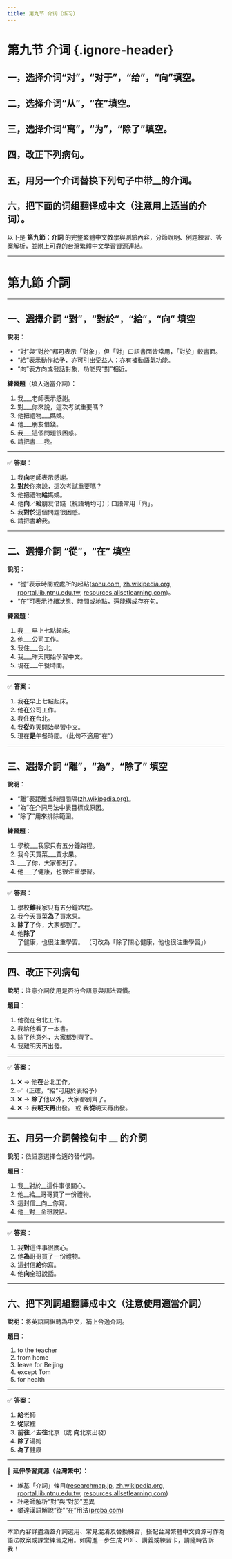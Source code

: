 ```yaml
---
title: 第九节 介词（练习）
---
```


<Collapse>

# 第九节 介词 {.ignore-header}

## 一，选择介词“对”，“对于”，“给”，“向”填空。

## 二，选择介词“从”，“在”填空。

## 三，选择介词“离”，“为”，“除了”填空。

## 四，改正下列病句。

## 五，用另一个介词替换下列句子中带__的介词。

## 六，把下面的词组翻译成中文（注意用上适当的介词）。

</Collapse>

以下是 **第九節：介詞** 的完整繁體中文教學與測驗內容，分節說明、例題練習、答案解析，並附上可靠的台灣繁體中文學習資源連結。

---

# 第九節 介詞

---

## 一、選擇介詞 “對”，“對於”，“給”，“向” 填空

**說明**：

* “對”與“對於”都可表示「對象」，但「對」口語書面皆常用，「對於」較書面。
* “給”表示動作給予，亦可引出受益人；亦有被動語氣功能。
* “向”表方向或發話對象，功能與“對”相近。

**練習題**（填入適當介詞）：

1. 我\_\_\_老師表示感謝。
2. 對\_\_\_你來說，這次考試重要嗎？
3. 他把禮物\_\_\_媽媽。
4. 他\_\_\_朋友借錢。
5. 我\_\_\_這個問題很困惑。
6. 請把書\_\_\_我。

---

✅ **答案**：

1. 我**向**老師表示感謝。
2. **對於**你來說，這次考試重要嗎？
3. 他把禮物**給**媽媽。
4. 他**向**／**給**朋友借錢（視語境均可）；口語常用「向」。
5. 我**對於**這個問題很困惑。
6. 請把書**給**我。

---

## 二、選擇介詞 “從”，“在” 填空

**說明**：

* “從”表示時間或處所的起點([sohu.com][1], [zh.wikipedia.org][2], [rportal.lib.ntnu.edu.tw][3], [resources.allsetlearning.com][4])。
* “在”可表示持續狀態、時間或地點，還能構成存在句。

**練習題**：

1. 我\_\_\_早上七點起床。
2. 他\_\_\_公司工作。
3. 我住\_\_\_台北。
4. 我\_\_\_昨天開始學習中文。
5. 現在\_\_\_午餐時間。

---

✅ **答案**：

1. 我**在**早上七點起床。
2. 他**在**公司工作。
3. 我住**在**台北。
4. 我**從**昨天開始學習中文。
5. 現在**是**午餐時間。（此句不適用“在”）

---

## 三、選擇介詞 “離”，“為”，“除了” 填空

**說明**：

* “離”表距離或時間間隔([zh.wikipedia.org][5])。
* “為”在介詞用法中表目標或原因。
* “除了”用來排除範圍。

**練習題**：

1. 學校\_\_\_我家只有五分鐘路程。
2. 我今天買菜\_\_\_買水果。
3. \_\_\_了你，大家都到了。
4. 他\_\_\_了健康，也很注重學習。

---

✅ **答案**：

1. 學校**離**我家只有五分鐘路程。
2. 我今天買菜**為了**買水果。
3. **除了**了你，大家都到了。
4. 他**除了**了健康，也很注重學習。 （可改為「除了關心健康，他也很注重學習」）

---

## 四、改正下列病句

**說明**：注意介詞使用是否符合語意與語法習慣。

**題目**：

1. 他從在台北工作。
2. 我給他看了一本書。
3. 除了他意外，大家都到齊了。
4. 我離明天再出發。

---

✅ **答案**：

1. ❌ → 他**在**台北工作。
2. ✅（正確，“給”可用於表給予）
3. ❌ → **除了**他以外，大家都到齊了。
4. ❌ → 我**明天再**出發。 或 我**從**明天再出發。

---

## 五、用另一介詞替換句中 \_\_ 的介詞

**說明**：依語意選擇合適的替代詞。

**題目**：

1. 我\_\_對於\_\_這件事很關心。
2. 他\_\_給\_\_哥哥買了一份禮物。
3. 這封信\_\_向\_\_你寫。
4. 他\_\_對\_\_全班說話。

---

✅ **答案**：

1. 我**對**這件事很關心。
2. 他**為**哥哥買了一份禮物。
3. 這封信**給**你寫。
4. 他**向**全班說話。

---

## 六、把下列詞組翻譯成中文（注意使用適當介詞）

**說明**：將英語詞組轉為中文，補上合適介詞。

**題目**：

1. to the teacher
2. from home
3. leave for Beijing
4. except Tom
5. for health

---

✅ **答案**：

1. **給**老師
2. **從**家裡
3. **前往**／**去往**北京（或 **向**北京出發）
4. **除了**湯姆
5. **為了**健康

---

📘 **延伸學習資源（台灣繁中）：**

* 維基「介詞」條目([researchmap.jp][6], [zh.wikipedia.org][2], [rportal.lib.ntnu.edu.tw][3], [resources.allsetlearning.com][4])
* 杜老師解析“對”與“對於”差異
* 攀達漢語解說“從”“在”用法([prcba.com][7])

---

本節內容詳盡涵蓋介詞選用、常見混淆及替換練習，搭配台灣繁體中文資源可作為語法教案或課堂練習之用。如需進一步生成 PDF、講義或練習卡，請隨時告訴我！

[1]: https://www.sohu.com/a/272944186_157267?utm_source=chatgpt.com "“对”与“对于”的用法(杜老师语文信箱)_介词 - 搜狐"
[2]: https://zh.wikipedia.org/zh-tw/%E4%BB%8B%E8%A9%9E?utm_source=chatgpt.com "介詞- 維基百科，自由的百科全書"
[3]: https://rportal.lib.ntnu.edu.tw/items/50fe2f59-f538-49de-9e1e-8bf59b53fdd9?utm_source=chatgpt.com "現代漢語對象介詞「跟、對、給」之探討"
[4]: https://resources.allsetlearning.com/chinese/grammar/2021_HSK_grammar_points?utm_source=chatgpt.com "2021 HSK grammar points - Chinese Resource Wiki - AllSet Learning"
[5]: https://zh.wikipedia.org/zh-cn/%E4%BB%8B%E8%A9%9E?utm_source=chatgpt.com "介词- 维基百科，自由的百科全书"
[6]: https://researchmap.jp/read0148351/published_papers/29385727/attachment_file.pdf?utm_source=chatgpt.com "[PDF] 关于予以介词“给”以及“动词＋给”的用法 - researchmap"
[7]: https://www.prcba.com/yufa/35814.html?utm_source=chatgpt.com "汉语介词“从”和“在”的详细用法"
